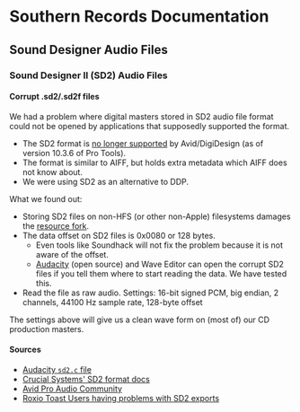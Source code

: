 # Southern Records Documentation

## Sound Designer Audio Files

### Sound Designer II (SD2) Audio Files

#### Corrupt .sd2/.sd2f files

We had a problem where digital masters stored in SD2 audio file format could
not be opened by applications that supposedly supported the format. 

- The SD2 format is [no longer supported][sd2-deprecation] by Avid/DigiDesign
  (as of version 10.3.6 of Pro Tools).
- The format is similar to AIFF, but holds extra metadata which AIFF does not
  know about.
- We were using SD2 as an alternative to DDP.

What we found out:

- Storing SD2 files on non-HFS (or other non-Apple) filesystems damages the
  [resource fork][resource-fork].
- The data offset on SD2 files is 0x0080 or 128 bytes.
    - Even tools like Soundhack will not fix the problem because it is not
      aware of the offset.
    - [Audacity][audacity] (open source) and Wave Editor can open the corrupt
      SD2 files if you tell them where to start reading the data. We have
      tested this.
- Read the file as raw audio. Settings: 16-bit signed PCM, big endian, 2
  channels, 44100 Hz sample rate, 128-byte offset

The settings above will give us a clean wave form on (most of) our CD
production masters. 

#### Sources

- [Audacity `sd2.c` file](https://code.google.com/p/audacity/source/browse/sf-cvs/trunk/lib-src/libsndfile/src/sd2.c?spec=svn1940&r=1940)
- [Crucial Systems' SD2 format docs](http://crucial-systems.com/SDII_format_specification)
- [Avid Pro Audio Community](http://duc.avid.com)
- [Roxio Toast Users having problems with SD2 exports](http://forums.support.roxio.com/topic/70991-cant-open-previous-toast-files/)



[audacity]: https://code.google.com/p/audacity/
[sd2-deprecation]: http://avid.force.com/pkb/articles/en_US/Troubleshooting/SD2-support-with-PT-10-3-6-and-higher
[resource-fork]: https://en.wikipedia.org/wiki/Resource_fork
